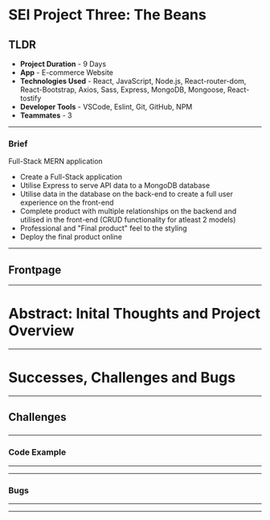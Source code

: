 # SEI Project Three: The Beans


## TLDR
- **Project Duration** - 9 Days
- **App** - E-commerce Website
- **Technologies Used** - React, JavaScript, Node.js, React-router-dom, React-Bootstrap, Axios, Sass, Express, MongoDB, Mongoose, React-tostify 
- **Developer Tools** - VSCode, Eslint, Git, GitHub, NPM
- **Teammates** - 3
____

### Brief

Full-Stack MERN application

- Create a Full-Stack application
- Utilise Express to serve API data to a MongoDB database
- Utilise data in the database on the back-end to create a full user experience on the front-end
- Complete product with multiple relationships on the backend and utilised in the front-end (CRUD functionality for atleast 2 models)
- Professional and "Final product" feel to the styling
- Deploy the final product online
____

## Frontpage

____

# Abstract: Inital Thoughts and Project Overview



____

# Successes, Challenges and Bugs

____

## Challenges

### 


____
### Code Example
____

____
### Bugs

____
____